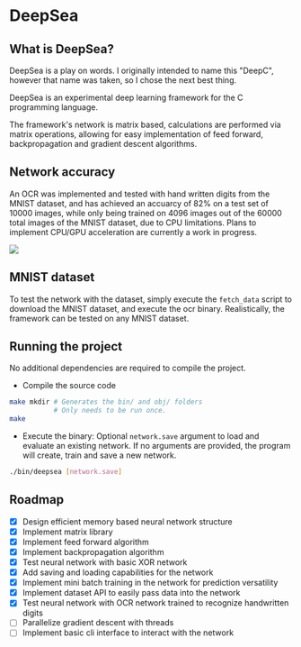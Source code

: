 # DeepSea

## What is DeepSea?

DeepSea is a play on words. I originally intended to name this "DeepC", however that name was taken, so I chose the next best thing.

DeepSea is an experimental deep learning framework for the C programming language.

The framework's network is matrix based, calculations are performed via matrix operations, allowing for easy implementation of feed forward, backpropagation and gradient descent algorithms.

## Network accuracy
An OCR was implemented and tested with hand written digits from the MNIST dataset, and has achieved an accuarcy of 82% on a test set of 10000 images, while only being trained on 4096 images out of the 60000 total images of the MNIST dataset, due to CPU limitations. Plans to implement CPU/GPU acceleration are currently a work in progress.

![](https://i.imgur.com/xa4Z45A.png)

## MNIST dataset

To test the network with the dataset, simply execute the `fetch_data` script to download the MNIST dataset, and execute the ocr binary. Realistically, the framework can be tested on any MNIST dataset.

## Running the project

No additional dependencies are required to compile the project.

* Compile the source code
```bash
make mkdir # Generates the bin/ and obj/ folders
           # Only needs to be run once.
make
```

* Execute the binary: Optional `network.save` argument to load and evaluate an existing network. If no arguments are provided, the program will create, train and save a new network.
```bash
./bin/deepsea [network.save]
```

## Roadmap

* [x] Design efficient memory based neural network structure
* [x] Implement matrix library
* [x] Implement feed forward algorithm
* [x] Implement backpropagation algorithm
* [x] Test neural network with basic XOR network
* [x] Add saving and loading capabilities for the network
* [x] Implement mini batch training in the network for prediction versatility
* [X] Implement dataset API to easily pass data into the network
* [x] Test neural network with OCR network trained to recognize handwritten digits
* [ ] Parallelize gradient descent with threads
* [ ] Implement basic cli interface to interact with the network
